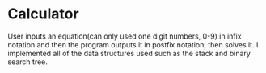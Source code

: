 Calculator
==========

User inputs an equation(can only used one digit numbers, 0-9) in infix notation and then the program outputs it in postfix notation, then solves it. I implemented all of the data structures used such as the stack and binary search tree.  
